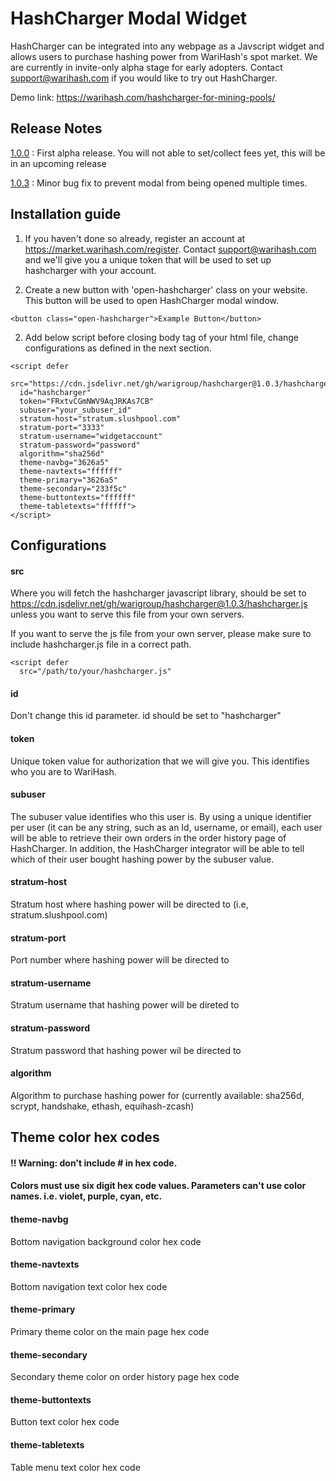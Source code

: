 # HashCharger Modal Widget

HashCharger can be integrated into any webpage as a Javscript widget and allows users to purchase hashing power from WariHash's spot market. We are currently in invite-only alpha stage for early adopters. Contact support@warihash.com if you would like to try out HashCharger.

Demo link: https://warihash.com/hashcharger-for-mining-pools/

## Release Notes

[1.0.0](https://github.com/warigroup/hashcharger/releases/tag/1.0.0) : First alpha release. You will not able to set/collect fees yet, this will be in an upcoming release 

[1.0.3](https://github.com/warigroup/hashcharger/releases/tag/1.0.3) : Minor bug fix to prevent modal from being opened multiple times.

## Installation guide

1. If you haven't done so already, register an account at https://market.warihash.com/register. Contact support@warihash.com and we'll give you a unique token that will be used to set up hashcharger with your account.

1. Create a new button with 'open-hashcharger' class on your website. This button will be used to open HashCharger modal window. 

```
<button class="open-hashcharger">Example Button</button>
```

2. Add below script before closing body tag of your html file, change configurations as defined in the next section.

```
<script defer 
  src="https://cdn.jsdelivr.net/gh/warigroup/hashcharger@1.0.3/hashcharger.js"
  id="hashcharger"
  token="FRxtvCGmNWV9AqJRKAs7CB"
  subuser="your_subuser_id"
  stratum-host="stratum.slushpool.com" 
  stratum-port="3333"
  stratum-username="widgetaccount"
  stratum-password="password"
  algorithm="sha256d"
  theme-navbg="3626a5"
  theme-navtexts="ffffff"
  theme-primary="3626a5"
  theme-secondary="233f5c"
  theme-buttontexts="ffffff"
  theme-tabletexts="ffffff">
</script>
```


## Configurations

#### src
Where you will fetch the hashcharger javascript library, should be set to https://cdn.jsdelivr.net/gh/warigroup/hashcharger@1.0.3/hashcharger.js unless you want to serve this file from your own servers.

If you want to serve the js file from your own server, please make sure to include hashcharger.js file in a correct path.

```
<script defer 
  src="/path/to/your/hashcharger.js"
```

#### id 
Don't change this id parameter. id should be set to "hashcharger"

#### token
Unique token value for authorization that we will give you. This identifies who you are to WariHash.

#### subuser
The subuser value identifies who this user is. By using a unique identifier per user (it can be any string, such as an Id, username, or email), each user will be able to retrieve their own orders in the order history page of HashCharger. In addition, the HashCharger integrator will be able to tell which of their user bought hashing power by the subuser value. 

#### stratum-host
Stratum host where hashing power will be directed to (i.e, stratum.slushpool.com)

#### stratum-port
Port number where hashing power will be directed to 

#### stratum-username
Stratum username that hashing power will be direted to

#### stratum-password
Stratum password that hashing power wil be directed to

#### algorithm
Algorithm to purchase hashing power for (currently available: sha256d, scrypt, handshake, ethash, equihash-zcash)

## Theme color hex codes 

#### !! Warning: don't include # in hex code. 
#### Colors must use six digit hex code values. Parameters can't use color names. i.e. violet, purple, cyan, etc.

#### theme-navbg
Bottom navigation background color hex code

#### theme-navtexts
Bottom navigation text color hex code

#### theme-primary
Primary theme color on the main page hex code

#### theme-secondary
Secondary theme color on order history page hex code

#### theme-buttontexts
Button text color hex code

#### theme-tabletexts
Table menu text color hex code
